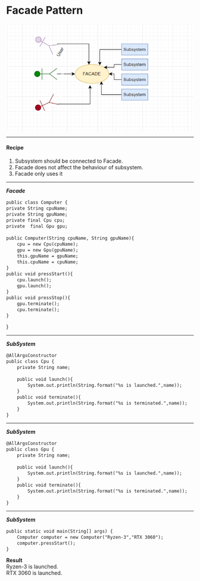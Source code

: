 # Facade Pattern
![img.png](img.png)
***
#### Recipe
1) Subsystem should be connected to Facade.
2) Facade does not affect the behaviour of subsystem.
3) Facade only uses it
***
**_Facade_**


    public class Computer {
    private String cpuName;
    private String gpuName;
    private final Cpu cpu;
    private  final Gpu gpu;

    public Computer(String cpuName, String gpuName){
        cpu = new Cpu(cpuName);
        gpu = new Gpu(gpuName);
        this.gpuName = gpuName;
        this.cpuName = cpuName;
    }
    public void pressStart(){
        cpu.launch();
        gpu.launch();
    }
    public void pressStop(){
        gpu.terminate();
        cpu.terminate();
    }
}    
***
**_SubSystem_**


    @AllArgsConstructor
    public class Cpu {
        private String name;

        public void launch(){
            System.out.println(String.format("%s is launched.",name));
        }
        public void terminate(){
            System.out.println(String.format("%s is terminated.",name));
        }
    }

***
**_SubSystem_**


    @AllArgsConstructor
    public class Gpu {
        private String name;

        public void launch(){
            System.out.println(String.format("%s is launched.",name));
        }
        public void terminate(){
            System.out.println(String.format("%s is terminated.",name));
        }   
    }
***
**_SubSystem_**


    public static void main(String[] args) {
        Computer computer = new Computer("Ryzen-3","RTX 3060");
        computer.pressStart();
    }
**Result**\
Ryzen-3 is launched.\
RTX 3060 is launched.
